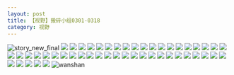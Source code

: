 ```yaml
---
layout: post
title: 【视野】搬砖小组0301-0318
category: 视野
---
```

![story_new_final](http://r8s97vm6g.hd-bkt.clouddn.com/img/story_new_final_0317.png)
![](http://r8s97vm6g.hd-bkt.clouddn.com/img/xiaozu-0319-1.PNG)
![](http://r8s97vm6g.hd-bkt.clouddn.com/img/xiaozu-0319-2.PNG)
![](http://r8s97vm6g.hd-bkt.clouddn.com/img/xiaozu-0319-3.PNG)
![](http://r8s97vm6g.hd-bkt.clouddn.com/img/xiaozu-0319-4.PNG)
![](http://r8s97vm6g.hd-bkt.clouddn.com/img/xiaozu-0319-5.PNG)
![](http://r8s97vm6g.hd-bkt.clouddn.com/img/xiaozu-0319-6.PNG)
![](http://r8s97vm6g.hd-bkt.clouddn.com/img/xiaozu-0319-7.PNG)
![](http://r8s97vm6g.hd-bkt.clouddn.com/img/xiaozu-0319-8.PNG)
![](http://r8s97vm6g.hd-bkt.clouddn.com/img/xiaozu-0319-9.PNG)
![](http://r8s97vm6g.hd-bkt.clouddn.com/img/xiaozu-0319-10.PNG)
![](http://r8s97vm6g.hd-bkt.clouddn.com/img/xiaozu-0319-11.PNG)
![](http://r8s97vm6g.hd-bkt.clouddn.com/img/xiaozu-0319-12.PNG)
![](http://r8s97vm6g.hd-bkt.clouddn.com/img/xiaozu-0319-13.PNG)
![](http://r8s97vm6g.hd-bkt.clouddn.com/img/xiaozu-0319-14.PNG)
![](http://r8s97vm6g.hd-bkt.clouddn.com/img/xiaozu-0319-15.PNG)
![](http://r8s97vm6g.hd-bkt.clouddn.com/img/xiaozu-0319-16.PNG)
![](http://r8s97vm6g.hd-bkt.clouddn.com/img/xiaozu-0319-17.PNG)
![](http://r8s97vm6g.hd-bkt.clouddn.com/img/xiaozu-0319-18.PNG)
![](http://r8s97vm6g.hd-bkt.clouddn.com/img/xiaozu-0319-19.PNG)
![](http://r8s97vm6g.hd-bkt.clouddn.com/img/xiaozu-0319-20.PNG)
![](http://r8s97vm6g.hd-bkt.clouddn.com/img/xiaozu-0319-21.PNG)
![](http://r8s97vm6g.hd-bkt.clouddn.com/img/xiaozu-0319-22.PNG)
![](http://r8s97vm6g.hd-bkt.clouddn.com/img/xiaozu-0319-23.PNG)
![](http://r8s97vm6g.hd-bkt.clouddn.com/img/xiaozu-0319-24.PNG)
![](http://r8s97vm6g.hd-bkt.clouddn.com/img/xiaozu-0319-25.PNG)
![](http://r8s97vm6g.hd-bkt.clouddn.com/img/xiaozu-0319-26.PNG)
![](http://r8s97vm6g.hd-bkt.clouddn.com/img/xiaozu-0319-27.PNG)
![](http://r8s97vm6g.hd-bkt.clouddn.com/img/xiaozu-0319-28.PNG)
![](http://r8s97vm6g.hd-bkt.clouddn.com/img/xiaozu-0319-29.PNG)
![](http://r8s97vm6g.hd-bkt.clouddn.com/img/xiaozu-0319-30.PNG)
![](http://r8s97vm6g.hd-bkt.clouddn.com/img/xiaozu-0319-31.PNG)
![](http://r8s97vm6g.hd-bkt.clouddn.com/img/xiaozu-0319-32.PNG)
![](http://r8s97vm6g.hd-bkt.clouddn.com/img/xiaozu-0319-33.PNG)
![](http://r8s97vm6g.hd-bkt.clouddn.com/img/xiaozu-0319-34.PNG)
![](http://r8s97vm6g.hd-bkt.clouddn.com/img/xiaozu-0319-35.PNG)
![](http://r8s97vm6g.hd-bkt.clouddn.com/img/xiaozu-0319-36.PNG)
![](http://r8s97vm6g.hd-bkt.clouddn.com/img/xiaozu-0319-37.PNG)
![](http://r8s97vm6g.hd-bkt.clouddn.com/img/xiaozu-0319-38.PNG)
![](http://r8s97vm6g.hd-bkt.clouddn.com/img/xiaozu-0319-39.PNG)
![](http://r8s97vm6g.hd-bkt.clouddn.com/img/xiaozu-0319-40.PNG)
![](http://r8s97vm6g.hd-bkt.clouddn.com/img/xiaozu-0319-41.PNG)
![](http://r8s97vm6g.hd-bkt.clouddn.com/img/xiaozu-0319-42.PNG)
![](http://r8s97vm6g.hd-bkt.clouddn.com/img/xiaozu-0319-43.PNG)
![](http://r8s97vm6g.hd-bkt.clouddn.com/img/xiaozu-0319-44.PNG)
![](http://r8s97vm6g.hd-bkt.clouddn.com/img/xiaozu-0319-45.PNG)
![](http://r8s97vm6g.hd-bkt.clouddn.com/img/xiaozu-0319-46.PNG)
![](http://r8s97vm6g.hd-bkt.clouddn.com/img/xiaozu-0319-47.PNG)
![](http://r8s97vm6g.hd-bkt.clouddn.com/img/xiaozu-0319-48.PNG)
![](http://r8s97vm6g.hd-bkt.clouddn.com/img/xiaozu-0319-49.PNG)
![wanshan](http://r8s97vm6g.hd-bkt.clouddn.com/img/wanshan.png)
